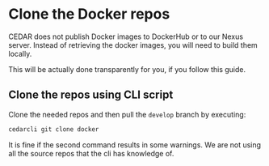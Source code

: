 # Clone the Docker repos

CEDAR does not publish Docker images to DockerHub or to our Nexus server.
Instead of retrieving the docker images, you will need to build them locally.

This will be actually done transparently for you, if you follow this guide.

## Clone the repos using CLI script

Clone the needed repos and then pull the `develop` branch by executing:
 
```sh
cedarcli git clone docker
```

It is fine if the second command results in some warnings. We are not using all the source repos that the cli has knowledge of.
